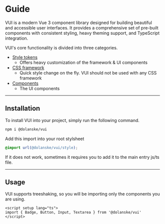 # Guide

VUI is a modern Vue 3 component library designed for building beautiful and accessible user interfaces. It provides a comprehensive set of pre-built components with consistent styling, heavy theming support, and TypeScript integration.

VUI's core functionality is divided into three categories.

- [Style tokens](/docs/tokens)
  - Offers heavy customization of the framework & UI components
- [CSS framework](/docs/framework)
  - Quick style change on the fly. VUI should not be used with any CSS framework
- [Components](/docs/components)
  - The UI components

---

## Installation

To install VUI into your project, simply run the following command.

```bash
npm i @dolanske/vui
```

Add this import into your root stylsheet

```css
@import url(@dolanske/vui/style);
```

If it does not work, sometimes it requires you to add it to the main entry js/ts file.

---

## Usage

VUI supports treeshaking, so you will be importing only the components you are using.

```vue
<script setup lang="ts">
import { Badge, Button, Input, Textarea } from '@dolanske/vui'
</script>
```
